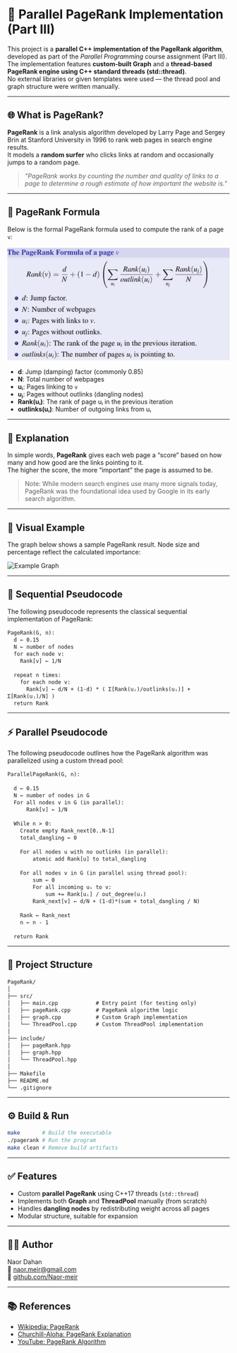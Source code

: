# 🚀 Parallel PageRank Implementation (Part III)

This project is a **parallel C++ implementation of the PageRank algorithm**, developed as part of the *Parallel Programming* course assignment (Part III).  
The implementation features **custom-built Graph** and a **thread-based PageRank engine using C++ standard threads (std::thread)**.  
No external libraries or given templates were used — the thread pool and graph structure were written manually.

---

## 🌐 What is PageRank?

**PageRank** is a link analysis algorithm developed by Larry Page and Sergey Brin at Stanford University in 1996 to rank web pages in search engine results.  
It models a **random surfer** who clicks links at random and occasionally jumps to a random page.

> *"PageRank works by counting the number and quality of links to a page to determine a rough estimate of how important the website is."*

---

## 📐 PageRank Formula

Below is the formal PageRank formula used to compute the rank of a page `v`:

![Formula](formula.png)

- **d**: Jump (damping) factor (commonly 0.85)
- **N**: Total number of webpages
- **uᵢ**: Pages linking to `v`
- **uⱼ**: Pages without outlinks (dangling nodes)
- **Rank(uᵢ)**: The rank of page uᵢ in the previous iteration
- **outlinks(uᵢ)**: Number of outgoing links from uᵢ

---

## 🧠 Explanation

In simple words, **PageRank** gives each web page a “score” based on how many and how good are the links pointing to it.  
The higher the score, the more “important” the page is assumed to be.

> Note: While modern search engines use many more signals today, PageRank was the foundational idea used by Google in its early search algorithm.

---

## 🧪 Visual Example

The graph below shows a sample PageRank result. Node size and percentage reflect the calculated importance:

![Example Graph](example_graph.png)

---

## 📜 Sequential Pseudocode

The following pseudocode represents the classical sequential implementation of PageRank:

```text
PageRank(G, n):
  d ← 0.15
  N ← number of nodes
  for each node v:
    Rank[v] ← 1/N

  repeat n times:
    for each node v:
      Rank[v] ← d/N + (1-d) * ( Σ[Rank(uᵢ)/outlinks(uᵢ)] + Σ[Rank(uⱼ)/N] )
  return Rank
```

---

## ⚡ Parallel Pseudocode

The following pseudocode outlines how the PageRank algorithm was parallelized using a custom thread pool:

```text
ParallelPageRank(G, n):

  d ← 0.15
  N ← number of nodes in G
  For all nodes v in G (in parallel):
      Rank[v] ← 1/N

  While n > 0:
    Create empty Rank_next[0..N-1]
    total_dangling ← 0

    For all nodes u with no outlinks (in parallel):
        atomic add Rank[u] to total_dangling

    For all nodes v in G (in parallel using thread pool):
        sum ← 0
        For all incoming uᵢ to v:
            sum += Rank[uᵢ] / out_degree(uᵢ)
        Rank_next[v] ← d/N + (1-d)*(sum + total_dangling / N)

    Rank ← Rank_next
    n ← n - 1

  return Rank
```

---

## 📁 Project Structure

```plaintext
PageRank/
│
├── src/
│   ├── main.cpp            # Entry point (for testing only)
│   ├── pageRank.cpp        # PageRank algorithm logic
│   ├── graph.cpp           # Custom Graph implementation
│   └── ThreadPool.cpp      # Custom ThreadPool implementation
│
├── include/
│   ├── pageRank.hpp
│   ├── graph.hpp
│   └── ThreadPool.hpp
│
├── Makefile
├── README.md
└── .gitignore
```

---

## ⚙️ Build & Run

```bash
make       # Build the executable
./pagerank # Run the program
make clean # Remove build artifacts
```

---

## ✅ Features

- Custom **parallel PageRank** using C++17 threads (`std::thread`)
- Implements both **Graph** and **ThreadPool** manually (from scratch)
- Handles **dangling nodes** by redistributing weight across all pages
- Modular structure, suitable for expansion

---

## 🧑‍💻 Author

Naor Dahan  
📧 naor.meir@gmail.com  
🔗 [github.com/Naor-meir](https://github.com/Naor-meir)

---

## 📚 References

- [Wikipedia: PageRank](https://en.wikipedia.org/wiki/PageRank)
- [Churchill-Aloha: PageRank Explanation](https://churchill-aloha.medium.com/pagerank-algorithm-explanation-code-2fb6c0389bed)
- [YouTube: PageRank Algorithm](https://www.youtube.com/watch?v=meonLcN7LD4)
